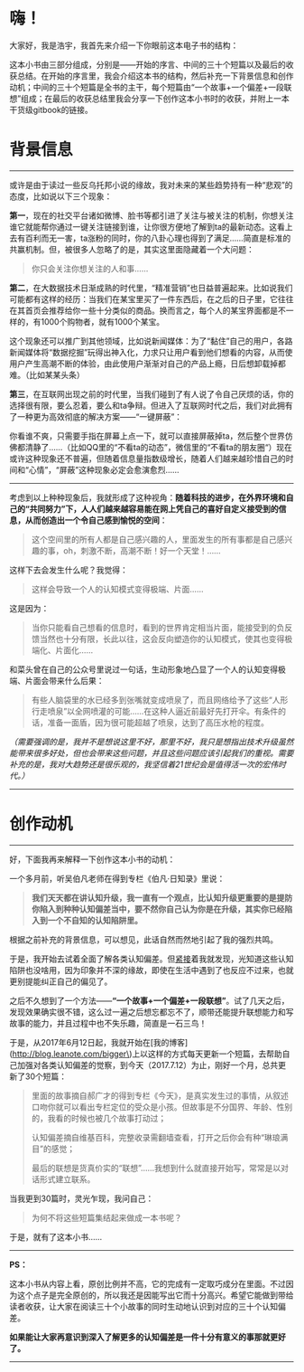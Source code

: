 # 嗨！

大家好，我是浩宇，我首先来介绍一下你眼前这本电子书的结构：

这本小书由三部分组成，分别是——开始的序言、中间的三十个短篇以及最后的收获总结。在开始的序言里，我会介绍这本书的结构，然后补充一下背景信息和创作动机；中间的三十个短篇是全书的主干，每个短篇由“一个故事+一个偏差+一段联想”组成；在最后的收获总结里我会分享一下创作这本小书时的收获，并附上一本干货级gitbook的链接。

# 背景信息

---

或许是由于读过一些反乌托邦小说的缘故，我对未来的某些趋势持有一种“悲观”的态度，比如说以下三个现象：

**第一**，现在的社交平台诸如微博、脸书等都引进了关注与被关注的机制，你想关注谁它就能帮你通过一键关注链接到谁，让你很方便地了解到ta的最新动态。这看上去有百利而无一害，ta涨粉的同时，你的八卦心理也得到了满足……简直是标准的共赢机制。但，被很多人忽略了的是，其实这里面隐藏着一个大问题：

> 你只会关注你想关注的人和事……

**第二**，在大数据技术日渐成熟的时代里，“精准营销”也日益普遍起来。比如说我们可能都有这样的经历：当我们在某宝里买了一件东西后，在之后的日子里，它往往在其首页会推荐给你一些十分类似的商品。换而言之，每个人的某宝界面都是不一样的，有1000个购物者，就有1000个某宝。

这个现象还可以推广到其他领域，比如说新闻媒体：为了“黏住”自己的用户，各路新闻媒体将“数据挖掘”玩得出神入化，力求只让用户看到他们想看的内容，从而使用户产生高潮不断的体验，由此使用户渐渐对自己的产品上瘾，日后想卸载掉都难。（比如某某头条）

**第三**，在互联网出现之前的时代里，当我们碰到了有人说了令自己厌烦的话，你的选择很有限，要么忍着，要么和ta争辩。但进入了互联网时代之后，我们对此拥有了一种更为高效彻底的解决方案——“一键屏蔽”：

你看谁不爽，只需要手指在屏幕上点一下，就可以直接屏蔽掉ta，然后整个世界仿佛都清静了……（比如QQ里的“不看ta的动态”，微信里的“不看ta的朋友圈“）现在或许这种现象还不普遍，但随着信息量指数级增长，随着人们越来越珍惜自己的时间和“心情”，“屏蔽”这种现象必定会愈演愈烈……

---

考虑到以上种种现象后，我就形成了这种视角：**随着科技的进步，在外界环境和自己的“共同努力”下，人人们越来越容易能在网上凭自己的喜好自定义接受到的信息，从而创造出一个令自己感到愉悦的空间**：

> 这个空间里的所有人都是自己感兴趣的人，里面发生的所有事都是自己感兴趣的事，oh，刺激不断，高潮不断！好一个天堂！……

这样下去会发生什么呢？我觉得：

> 这样会导致一个人的认知模式变得极端、片面……

这是因为：

> 当你只能看自己想看的信息时，看到的世界肯定相当片面，能接受到的负反馈当然也十分有限，长此以往，这会反向塑造你的认知模式，使其也变得极端化、片面化……

和菜头曾在自己的公众号里说过一句话，生动形象地凸显了一个人的认知变得极端、片面会带来什么后果：

> 有些人脑袋里的水已经多到张嘴就变成喷泉了，而且网络给予了这些“人形行走喷泉”以全网喷灌的可能……在这种人逼近前最好先打开伞。有条件的话，准备一面盾，因为很可能超越了喷泉，达到了高压水枪的程度。

_（需要强调的是，我并不是想说这里不好，那里不好，我只是想指出技术升级虽然能带来很多好处，但也会带来这些问题，并且这些问题应该引起我们的重视。需要补充的是，我对大趋势还是很乐观的，我坚信着21世纪会是值得活一次的宏伟时代。）_

---

# 创作动机

---

好，下面我再来解释一下创作这本小书的动机：

一个多月前，听吴伯凡老师在得到专栏《伯凡·日知录》里说：

> **我们天天都在讲认知升级，我一直有一个观点，比认知升级更重要的是提防你陷入到种种认知偏差当中，要不然你自己认为你是在升级，其实你已经陷入到一个不自知的认知陷阱里。**

根据之前补充的背景信息，可以想见，此话自然而然地引起了我的强烈共鸣。

于是，我开始去试着全面了解各类认知偏差。但[紧接](/baidu.com)着我就发现，光知道这些认知陷阱也没啥用，因为印象并不深的缘故，即使在生活中遇到了也反应不过来，也就更别提能纠正自己的偏见了。

之后不久想到了一个方法——**“一个故事+一个偏差+一段联想”**。试了几天之后，发现效果确实很不错，这么过一遍之后想忘都忘不了，顺带还能提升联想能力和写故事的能力，并且过程中也不失乐趣，简直是一石三鸟！

于是，从2017年6月12日起，我就开始在\[我的博客\]\(http://blog.leanote.com/bigger\)上以这样的方式每天更新一个短篇，去帮助自己加强对各类认知偏差的觉察，到今天（2017.7.12）为止，刚好一个月，总共更新了30个短篇：

> 里面的故事摘自郝广才的得到专栏《今天》，是真实发生过的事情，从叙述口吻你就可以看出专栏定位的受众是小孩。但故事是不分国界、年龄、性别的，我看的时候也被几个故事打动过；
>
> 认知偏差摘自维基百科，完整收录需翻墙查看，打开之后你会有种“琳琅满目”的感觉；
>
> 最后的联想是货真价实的“联想”……我想到什么就直接开始写，常常是以对话形式建立联系。

当我更到30篇时，灵光乍现，我问自己：

> 为何不将这些短篇集结起来做成一本书呢？

于是，就有了这本小书……

---

**PS：**

这本小书从内容上看，原创比例并不高，它的完成有一定取巧成分在里面。不过因为这个点子是完全原创的，所以我还是因能写出它而十分高兴。希望它能做到带给读者收获，让大家在阅读三十个小故事的同时生动地认识到对应的三十个认知偏差。

**如果能让大家再意识到深入了解更多的认知偏差是一件十分有意义的事那就更好了。**

---



